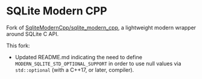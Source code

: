 # SQLite Modern CPP
Fork of [SqliteModernCpp/sqlite_modern_cpp](https://github.com/SqliteModernCpp/sqlite_modern_cpp), a lightweight modern wrapper around SQLite C API.

This fork:
- Updated README.md indicating the need to define `MODERN_SQLITE_STD_OPTIONAL_SUPPORT` in order to use null values via `std::optional` (with a C++17, or later, compiler).
